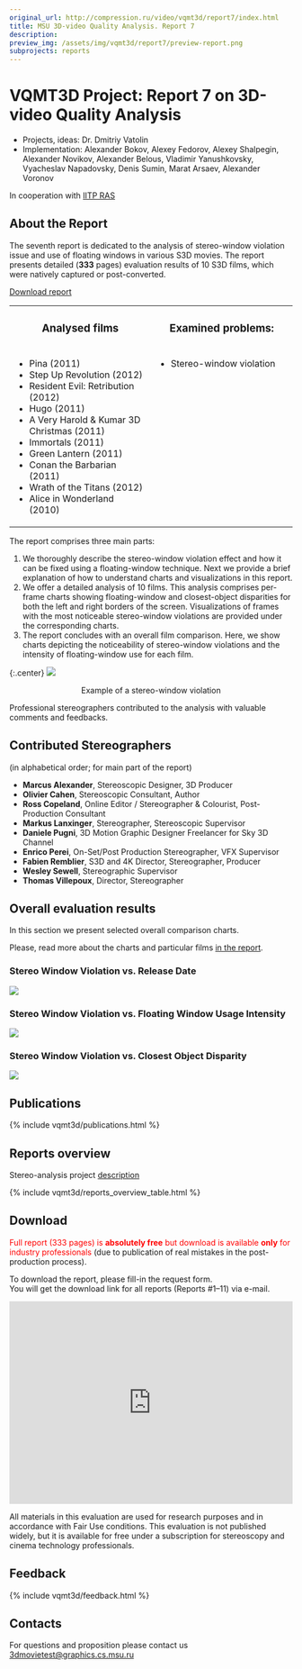 ```yaml
---
original_url: http://compression.ru/video/vqmt3d/report7/index.html
title: MSU 3D-video Quality Analysis. Report 7
description: 
preview_img: /assets/img/vqmt3d/report7/preview-report.png
subprojects: reports
---
```


# VQMT3D Project: Report 7 on 3D-video Quality Analysis

* Projects, ideas: Dr. Dmitriy Vatolin
* Implementation: Alexander Bokov, Alexey Fedorov, Alexey Shalpegin, Alexander Novikov, Alexander Belous, Vladimir Yanushkovsky, Vyacheslav Napadovsky, Denis Sumin, Marat Arsaev, Alexander Voronov

In cooperation with [IITP RAS](http://www.iitp.ru/en/about)

## About the Report

The seventh report is dedicated to the analysis of stereo-window
violation issue and use of floating windows in various S3D movies. The
report presents detailed (**333** pages) evaluation results of 10 S3D
films, which were natively captured or post-converted.

[Download
report](/stereo_quality/report7.html#download)

<table class="center">
<colgroup>
<col style="width: 50%" />
<col style="width: 50%" />
</colgroup>
<tbody>
<tr class="odd" style="text-align: center">
<td><h3 id="analysed-films">Analysed films</h3></td>
<td><h3 id="examined-problems">Examined problems:</h3></td>
</tr>
<tr class="even" style="vertical-align: top;">
<td><ul>
<li>Pina (2011)</li>
<li>Step Up Revolution (2012)</li>
<li>Resident Evil: Retribution (2012)</li>
<li>Hugo (2011)</li>
<li>A Very Harold &amp; Kumar 3D Christmas (2011)</li>
<li>Immortals (2011)</li>
<li>Green Lantern (2011)</li>
<li>Conan the Barbarian (2011)</li>
<li>Wrath of the Titans (2012)</li>
<li>Alice in Wonderland (2010)</li>
</ul></td>
<td><ul>
<li>Stereo-window violation</li>
</ul></td>
</tr>
</tbody>
</table>

The report comprises three main parts:

1.  We thoroughly describe the stereo-window violation effect and how it
    can be fixed using a floating-window technique. Next we provide a
    brief explanation of how to understand charts and visualizations in
    this report.
2.  We offer a detailed analysis of 10 films. This analysis comprises
    per-frame charts showing floating-window and closest-object
    disparities for both the left and right borders of the screen.
    Visualizations of frames with the most noticeable stereo-window
    violations are provided under the corresponding charts.
3.  The report concludes with an overall film comparison. Here, we show
    charts depicting the noticeability of stereo-window violations and
    the intensity of floating-window use for each film.

{:.center}
![](/assets/img/vqmt3d/report7/image01.gif)  
<div style="text-align: center;">Example of a stereo-window violation</div>

Professional stereographers contributed to the analysis with valuable
comments and feedbacks.

## Contributed Stereographers

(in alphabetical order; for main part of the report)

-   **Marcus Alexander**, Stereoscopic Designer, 3D Producer
-   **Olivier Cahen**, Stereoscopic Consultant, Author
-   **Ross Copeland**, Online Editor / Stereographer & Colourist,
    Post-Production Consultant
-   **Markus Lanxinger**, Stereographer, Stereoscopic Supervisor
-   **Daniele Pugni**, 3D Motion Graphic Designer Freelancer for Sky 3D
    Channel
-   **Enrico Perei**, On-Set/Post Production Stereographer, VFX
    Supervisor
-   **Fabien Remblier**, S3D and 4K Director, Stereographer, Producer
-   **Wesley Sewell**, Stereographic Supervisor
-   **Thomas Villepoux**, Director, Stereographer

<span id="overall_results"></span>

## Overall evaluation results

In this section we present selected overall comparison charts.

Please, read more about the charts and particular films [in the
report](/stereo_quality/report7.html#download).

### Stereo Window Violation vs. Release Date

[![](/assets/img/vqmt3d/report7/image03.png)](/assets/img/vqmt3d/report7/image03.png)

### Stereo Window Violation vs. Floating Window Usage Intensity

[![](/assets/img/vqmt3d/report7/image04.png)](/assets/img/vqmt3d/report7/image04.png)

### Stereo Window Violation vs. Closest Object Disparity

[![](/assets/img/vqmt3d/report7/image05.png)](/assets/img/vqmt3d/report7/image05.png)

## Publications

{% include vqmt3d/publications.html %}

## Reports overview

Stereo-analysis project
[description](http://compression.ru/video/vqmt3d/)

{% include vqmt3d/reports_overview_table.html %}

<span id="download"></span>

## Download

<span style="color: red">Full report (333 pages) is **absolutely free**
but download is available **only** for industry professionals</span>
(due to publication of real mistakes in the post-production process).

To download the report, please fill-in the request form.  
You will get the download link for all reports (Reports \#1–11) via
e-mail.

<iframe src="https://download.compression.ru/mailer/form.php?ReportName=Report%207" width="100%" height="360px" frameborder="0" marginheight="0" marginwidth="0">Loading...</iframe>

All materials in this evaluation are used for research purposes and in
accordance with Fair Use conditions. This evaluation is not published
widely, but it is available for free under a subscription for
stereoscopy and cinema technology professionals.

## Feedback

<link href="/assets/css/contacts.css" rel="stylesheet" type="text/css">
{% include vqmt3d/feedback.html %}

## Contacts

For questions and proposition please contact us <3dmovietest@graphics.cs.msu.ru>